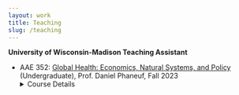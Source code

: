```yaml
---
layout: work
title: Teaching
slug: /teaching
---
```


**University of Wisconsin-Madison  Teaching Assistant**
* AAE 352: [Global Health: Economics, Natural Systems, and Policy](https://guide.wisc.edu/courses/a_a_e/) (Undergraduate), Prof. Daniel Phaneuf, Fall 2023
  <details>
    <summary>Course Details</summary>
    Sustaining global health and well-being depends critically on interactions between human and natural systems at multiple spatial and temporal scales. Economics provides a useful paradigm for understanding these interactions and the pathways through which individual and societal decisions made in the face of scarce resources, and threats to the natural environment, generate health and well-being outcomes. Provides students with an opportunity to use basic economic and social science reasoning to describe global heath challenges; understand the causes and consequences of health discrepancies; evaluate health and environmental policies; and appreciate the interconnectedness of planetary health and economic outcomes.
  </details>
  
